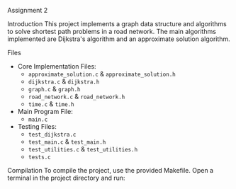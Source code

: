 Assignment 2

 Introduction
This project implements a graph data structure and algorithms to solve shortest path problems in a road network. The main algorithms implemented are Dijkstra's algorithm and an approximate solution algorithm.

Files
- Core Implementation Files:
  - `approximate_solution.c` & `approximate_solution.h`
  - `dijkstra.c` & `dijkstra.h`
  - `graph.c` & `graph.h`
  - `road_network.c` & `road_network.h`
  - `time.c` & `time.h`
- Main Program File:
  - `main.c`
- Testing Files:
  - `test_dijkstra.c`
  - `test_main.c` & `test_main.h`
  - `test_utilities.c` & `test_utilities.h`
  - `tests.c`

Compilation
To compile the project, use the provided Makefile. Open a terminal in the project directory and run:

